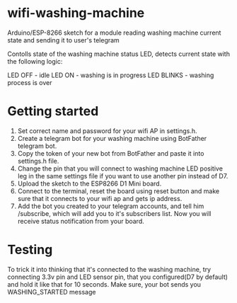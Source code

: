 # wifi-washing-machine
Arduino/ESP-8266 sketch for a module reading washing machine current state and sending it to user's telegram

Contolls state of the washing machine status LED, detects current state with the following logic:

LED OFF - idle
LED ON - washing is in progress
LED BLINKS - washing process is over

# Getting started
1. Set correct name and password for your wifi AP in settings.h.  
2. Create a telegram bot for your washing machine using BotFather telegram bot.
3. Copy the token of your new bot from BotFather and paste it into settings.h file.
4. Change the pin that you will connect to washing machine LED positive leg in the same settings file if you want to use another pin instead of D7.
5. Upload the sketch to the ESP8266 D1 Mini board.
6. Connect to the terminal, reset the board using reset button and make sure that it connects to your wifi ap and gets ip address.
7. Add the bot you created to your telegram accounts, and tell him /subscribe, which will add you to it's subscribers list. Now you will receive status notification from your board.

# Testing

To trick it into thinking that it's connected to the washing machine, try connecting 3.3v pin and LED sensor pin, that you configured(D7 by default) and hold it like that for 10 seconds. Make sure, your bot sends you WASHING_STARTED message 